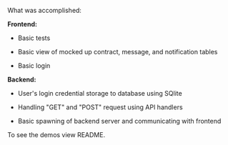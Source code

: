 What was accomplished:

**Frontend:**

* Basic tests

* Basic view of mocked up contract, message, and notification tables

* Basic login

**Backend:**

* User's login credential storage to database using SQlite

* Handling "GET" and "POST" request using API handlers

* Basic spawning of backend server and communicating with frontend


To see the demos view README.
